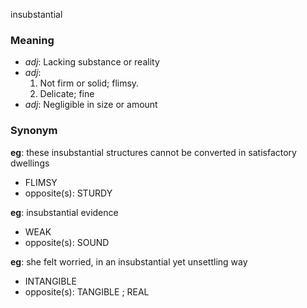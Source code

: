 insubstantial
### Meaning
+ _adj_: Lacking substance or reality
+ _adj_:
   1. Not firm or solid; flimsy.
   2. Delicate; fine
+ _adj_: Negligible in size or amount

### Synonym

__eg__: these insubstantial structures cannot be converted in satisfactory dwellings

+ FLIMSY
+ opposite(s): STURDY

__eg__: insubstantial evidence

+ WEAK
+ opposite(s): SOUND

__eg__: she felt worried, in an insubstantial yet unsettling way

+ INTANGIBLE
+ opposite(s): TANGIBLE ; REAL


